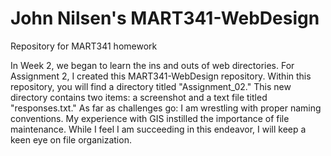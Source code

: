 # John Nilsen's MART341-WebDesign
Repository for MART341 homework

In Week 2, we began to learn the ins and outs of web directories. For Assignment 2, I created this MART341-WebDesign repository. Within this repository, you will find a directory titled "Assignment_02." This new directory contains two items: a screenshot and a text file titled "responses.txt." As far as challenges go: I am wrestling with proper naming conventions. My experience with GIS instilled the importance of file maintenance. While I feel I am succeeding in this endeavor, I will keep a keen eye on file organization.
